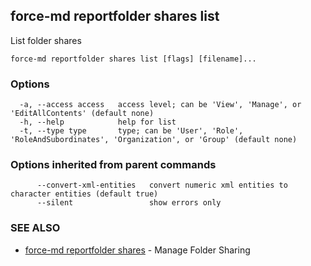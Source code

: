 ## force-md reportfolder shares list

List folder shares

```
force-md reportfolder shares list [flags] [filename]...
```

### Options

```
  -a, --access access   access level; can be 'View', 'Manage', or 'EditAllContents' (default none)
  -h, --help            help for list
  -t, --type type       type; can be 'User', 'Role', 'RoleAndSubordinates', 'Organization', or 'Group' (default none)
```

### Options inherited from parent commands

```
      --convert-xml-entities   convert numeric xml entities to character entities (default true)
      --silent                 show errors only
```

### SEE ALSO

* [force-md reportfolder shares](force-md_reportfolder_shares.md)	 - Manage Folder Sharing

